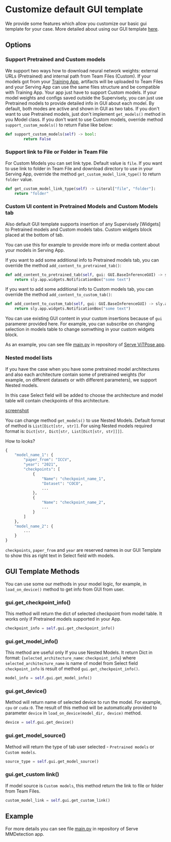 # Customize default GUI template

We provide some features which allow you customize our basic gui template for your case.
More detailed about using our GUI template [here](use-gui-template.md).

## Options

### Support Pretrained and Custom models

We support two ways how to download neural network weights: external URLs (Pretrained) and internal path from Team Files (Custom).
If your models got from your [Training App](), artifacts will be uploaded to Team Files and your Serving App can use the same files structure and be compatible with Training App. Your app just have to support Custom models.
If your model weights and configs saved outside the Supervisely, you can just use Pretrained models to provide detailed info in GUI about each model.
By default, both modes are active and shown in GUI as two tabs. If you don't want to use Pretrained models, just don't implement `get_models()` method in you Model class. If you don't want to use Custom models, override method `support_custom_models()` to return False like below:

```python
def support_custom_models(self) -> bool:
        return False
```

### Support link to File or Folder in Team File
For Custom Models you can set link type.
Default value is `file`.
If you want to use link to folder in Team File and download directory to use in your Serving App, override the method `get_custom_model_link_type()` to return `folder` value.

```python
def get_custom_model_link_type(self) -> Literal["file", "folder"]:
    return "folder"
```

### Custom UI content in Pretrained Models and Custom Models tab

Also default GUI template supports insertion of any Supervisely [Widgets] to Pretrained models and Custom models tabs. Custom widgets block placed at the bottom of tab.

You can use this for example to provide more info or media content about your models in Serving App.

If you want to add some additional info to Pretrained models tab, you can override the method `add_content_to_pretrained_tab()`:

```python
def add_content_to_pretrained_tab(self, gui: GUI.BaseInferenceGUI) -> sly.app.widgets.Widget:
    return sly.app.widgets.NotificationBox("some text")
```

If you want to add some additional info to Custom models tab, you can override the method `add_content_to_custom_tab()`:

```python
def add_content_to_custom_tab(self, gui: GUI.BaseInferenceGUI) -> sly.app.widgets.Widget:
    return sly.app.widgets.NotificationBox("some text")
```

You can use existing GUI content in your custom insertions because of `gui` paramerer provided here.
For example, you can subscribe on changing selection in models table to change somwthing in your custom widgets block.

As an example, you can see file [main.py](https://github.com/supervisely-ecosystem/vitpose/blob/master/serve/src/main.py) in repository of [Serve ViTPose app]().

### Nested model lists

If you have the case when you have some pretrained model architectures and also each architecture contain some of pretrained weights (for example, on different datasets or with different parameters), we support Nested models.

In this case Select field will be added to choose the architecture and model table will contain checkpoints of this architecture.

[screenshot]()

You can change method `get_models()` to use Nested Models.
Default format of method is `List[Dict[str, str]]`. For using Nested models required format is:
`Dict[str, Dict[str, List[Dict[str, str]]]]`.

How to looks?

```python
{
    "model_name_1": {
        "paper_from": "ICCV",
        "year": "2021",
        "checkpoints": [
            {
                "Name": "checkpoint_name_1",
                "Dataset": "COCO",
                ...
            },
            {
                "Name": "checkpoint_name_2",
                ...
            }
        ]
    },
    "model_name_2": {
        ...
    }
}
```

`checkpoints`, `paper_from` and `year` are reserved names in our GUI Template to show this as right text in Select field with models.

## GUI Template Methods

You can use some our methods in your model logic, for example, in `load_on_device()` method to get info from GUI from user.

### gui.get_checkpoint_info()

This method will return the dict of selected checkpoint from model table. It works only if Pretrained models supported in your App.

```python
checkpoint_info = self.gui.get_checkpoint_info()
```

### gui.get_model_info()

This method are useful only If you use Nested Models.
It return Dict in format:
{`selected_architecture_name`: `checkpoint_info`}
where `selected_architecture_name` is name of model from Select field 
`checkpoint_info` is result of method `gui.get_checkpoint_info()`.

```python
model_info = self.gui.get_model_info()
```

### gui.get_device()

Method will return name of selected device to run the model. For example, `cpu` or `cuda:0`.
The result of this method will be automatically provided to parameter `device` in `load_on_device(model_dir, device)` method.

```python
device = self.gui.get_device()
```

### gui.get_model_source()

Method will return the type of tab user selected - `Pretrained models` or `Custom models`.

```python
source_type = self.gui.get_model_source()
```

### gui.get_custom link()

If model source is `Custom models`, this method return the link to file or folder from Team Files.

```python
custom_model_link = self.gui.get_custom_link()
```

## Example

For more details you can see file [main.py](https://github.com/supervisely-ecosystem/mmsegmentation/blob/main/serve/src/main.py) in repository of Serve MMDetection app.